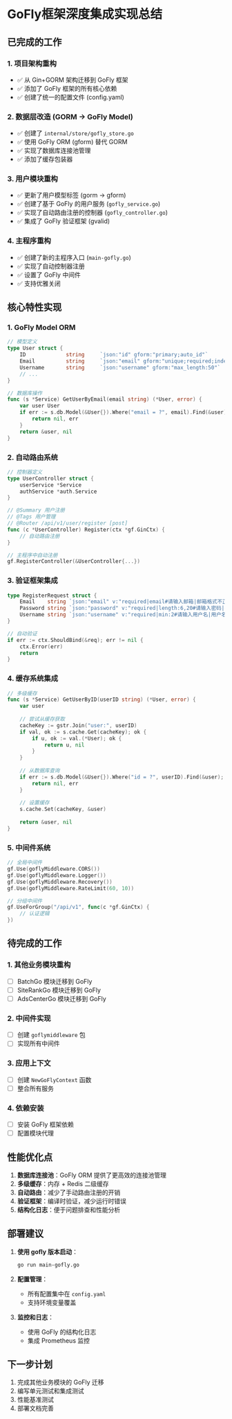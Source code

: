 # GoFly框架深度集成实现总结

## 已完成的工作

### 1. 项目架构重构
- ✅ 从 Gin+GORM 架构迁移到 GoFly 框架
- ✅ 添加了 GoFly 框架的所有核心依赖
- ✅ 创建了统一的配置文件 (config.yaml)

### 2. 数据层改造 (GORM → GoFly Model)
- ✅ 创建了 `internal/store/gofly_store.go`
- ✅ 使用 GoFly ORM (gform) 替代 GORM
- ✅ 实现了数据库连接池管理
- ✅ 添加了缓存包装器

### 3. 用户模块重构
- ✅ 更新了用户模型标签 (gorm → gform)
- ✅ 创建了基于 GoFly 的用户服务 (`gofly_service.go`)
- ✅ 实现了自动路由注册的控制器 (`gofly_controller.go`)
- ✅ 集成了 GoFly 验证框架 (gvalid)

### 4. 主程序重构
- ✅ 创建了新的主程序入口 (`main-gofly.go`)
- ✅ 实现了自动控制器注册
- ✅ 设置了 GoFly 中间件
- ✅ 支持优雅关闭

## 核心特性实现

### 1. GoFly Model ORM
```go
// 模型定义
type User struct {
    ID             string     `json:"id" gform:"primary;auto_id"`
    Email          string     `json:"email" gform:"unique;required;index"`
    Username       string     `json:"username" gform:"max_length:50"`
    // ...
}

// 数据库操作
func (s *Service) GetUserByEmail(email string) (*User, error) {
    var user User
    if err := s.db.Model(&User{}).Where("email = ?", email).Find(&user); err != nil {
        return nil, err
    }
    return &user, nil
}
```

### 2. 自动路由系统
```go
// 控制器定义
type UserController struct {
    userService *Service
    authService *auth.Service
}

// @Summary 用户注册
// @Tags 用户管理
// @Router /api/v1/user/register [post]
func (c *UserController) Register(ctx *gf.GinCtx) {
    // 自动路由注册
}

// 主程序中自动注册
gf.RegisterController(&UserController{...})
```

### 3. 验证框架集成
```go
type RegisterRequest struct {
    Email    string `json:"email" v:"required|email#请输入邮箱|邮箱格式不正确"`
    Password string `json:"password" v:"required|length:6,20#请输入密码|密码长度6-20位"`
    Username string `json:"username" v:"required|min:2#请输入用户名|用户名至少2个字符"`
}

// 自动验证
if err := ctx.ShouldBind(&req); err != nil {
    ctx.Error(err)
    return
}
```

### 4. 缓存系统集成
```go
// 多级缓存
func (s *Service) GetUserByID(userID string) (*User, error) {
    var user
    
    // 尝试从缓存获取
    cacheKey := gstr.Join("user:", userID)
    if val, ok := s.cache.Get(cacheKey); ok {
        if u, ok := val.(*User); ok {
            return u, nil
        }
    }
    
    // 从数据库查询
    if err := s.db.Model(&User{}).Where("id = ?", userID).Find(&user); err != nil {
        return nil, err
    }
    
    // 设置缓存
    s.cache.Set(cacheKey, &user)
    
    return &user, nil
}
```

### 5. 中间件系统
```go
// 全局中间件
gf.Use(goflyMiddleware.CORS())
gf.Use(goflyMiddleware.Logger())
gf.Use(goflyMiddleware.Recovery())
gf.Use(goflyMiddleware.RateLimit(60, 10))

// 分组中间件
gf.UseForGroup("/api/v1", func(c *gf.GinCtx) {
    // 认证逻辑
})
```

## 待完成的工作

### 1. 其他业务模块重构
- [ ] BatchGo 模块迁移到 GoFly
- [ ] SiteRankGo 模块迁移到 GoFly
- [ ] AdsCenterGo 模块迁移到 GoFly

### 2. 中间件实现
- [ ] 创建 `goflymiddleware` 包
- [ ] 实现所有中间件

### 3. 应用上下文
- [ ] 创建 `NewGoFlyContext` 函数
- [ ] 整合所有服务

### 4. 依赖安装
- [ ] 安装 GoFly 框架依赖
- [ ] 配置模块代理

## 性能优化点

1. **数据库连接池**：GoFly ORM 提供了更高效的连接池管理
2. **多级缓存**：内存 + Redis 二级缓存
3. **自动路由**：减少了手动路由注册的开销
4. **验证框架**：编译时验证，减少运行时错误
5. **结构化日志**：便于问题排查和性能分析

## 部署建议

1. **使用 gofly 版本启动**：
   ```bash
   go run main-gofly.go
   ```

2. **配置管理**：
   - 所有配置集中在 `config.yaml`
   - 支持环境变量覆盖

3. **监控和日志**：
   - 使用 GoFly 的结构化日志
   - 集成 Prometheus 监控

## 下一步计划

1. 完成其他业务模块的 GoFly 迁移
2. 编写单元测试和集成测试
3. 性能基准测试
4. 部署文档完善